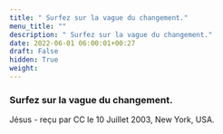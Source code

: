 ```yaml
---
title: " Surfez sur la vague du changement."
menu_title: ""
description: " Surfez sur la vague du changement."
date: 2022-06-01 06:00:01+00:27
draft: False
hidden: True
weight:
---
```

###  Surfez sur la vague du changement.

Jésus - reçu par CC le 10 Juillet 2003, New York, USA.




